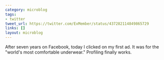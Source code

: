 ```yaml
---
category: microblog
tags:
- twitter
tweet_url: https://twitter.com/ExMember/status/437282114849865729
links: []
layout: microblog
---
```

After seven years on Facebook, today I clicked on my first ad. It was for the "world's most comfortable underwear." Profiling finally works.
